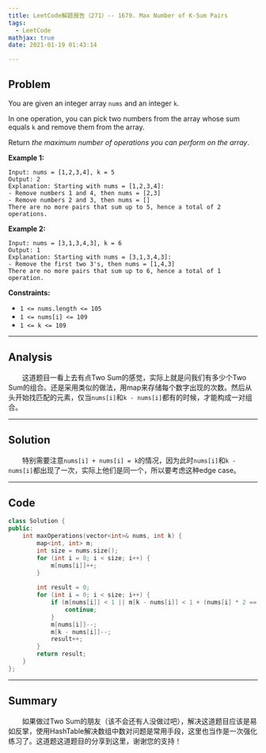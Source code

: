 ```yaml
---
title: LeetCode解题报告（271）-- 1679. Max Number of K-Sum Pairs
tags:
  - LeetCode
mathjax: true
date: 2021-01-19 01:43:14

---
```


## Problem

You are given an integer array `nums` and an integer `k`.

In one operation, you can pick two numbers from the array whose sum equals `k` and remove them from the array.

Return *the maximum number of operations you can perform on the array*.

<!-- more -->

**Example 1:**

```
Input: nums = [1,2,3,4], k = 5
Output: 2
Explanation: Starting with nums = [1,2,3,4]:
- Remove numbers 1 and 4, then nums = [2,3]
- Remove numbers 2 and 3, then nums = []
There are no more pairs that sum up to 5, hence a total of 2 operations.
```

**Example 2:**

```
Input: nums = [3,1,3,4,3], k = 6
Output: 1
Explanation: Starting with nums = [3,1,3,4,3]:
- Remove the first two 3's, then nums = [1,4,3]
There are no more pairs that sum up to 6, hence a total of 1 operation.
```

**Constraints:**

- `1 <= nums.length <= 105`
- `1 <= nums[i] <= 109`
- `1 <= k <= 109`

------

## Analysis

&emsp;&emsp;这道题目一看上去有点Two Sum的感觉，实际上就是问我们有多少个Two Sum的组合。还是采用类似的做法，用map来存储每个数字出现的次数。然后从头开始找匹配的元素，仅当`nums[i]`和`k - nums[i]`都有的时候，才能构成一对组合。

------

## Solution

&emsp;&emsp;特别需要注意`nums[i] + nums[i] = k`的情况，因为此时`nums[i]`和`k - nums[i]`都出现了一次，实际上他们是同一个，所以要考虑这种edge case。

------

## Code

```c++
class Solution {
public:
    int maxOperations(vector<int>& nums, int k) {
        map<int, int> m;
        int size = nums.size();
        for (int i = 0; i < size; i++) {
            m[nums[i]]++;
        }
        
        int result = 0;
        for (int i = 0; i < size; i++) {
            if (m[nums[i]] < 1 || m[k - nums[i]] < 1 + (nums[i] * 2 == k)) {
                continue;
            }
            m[nums[i]]--;
            m[k - nums[i]]--;
            result++;
        }
        return result;
    }
};
```

------

## Summary

&emsp;&emsp;如果做过Two Sum的朋友（该不会还有人没做过吧），解决这道题目应该是易如反掌，使用HashTable解决数组中数对问题是常用手段，这里也当作是一次强化练习了。这道题这道题目的分享到这里，谢谢您的支持！
